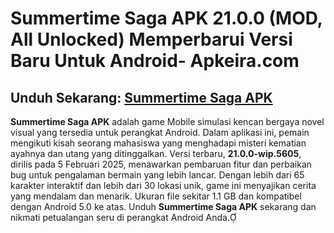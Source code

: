 ﻿#  Summertime Saga APK 21.0.0 (MOD, All Unlocked) Memperbarui Versi Baru Untuk Android- Apkeira.com

##  Unduh Sekarang: [Summertime Saga APK](https://tinyurl.com/736nr8fa)
**Summertime Saga APK** adalah game Mobile simulasi kencan bergaya novel visual yang tersedia untuk perangkat Android. Dalam aplikasi ini, pemain mengikuti kisah seorang mahasiswa yang menghadapi misteri kematian ayahnya dan utang yang ditinggalkan. Versi terbaru, **21.0.0-wip.5605**, dirilis pada 5 Februari 2025, menawarkan pembaruan fitur dan perbaikan bug untuk pengalaman bermain yang lebih lancar. Dengan lebih dari 65 karakter interaktif dan lebih dari 30 lokasi unik, game ini menyajikan cerita yang mendalam dan menarik. Ukuran file sekitar 1.1 GB dan kompatibel dengan Android 5.0 ke atas. Unduh **Summertime Saga APK** sekarang dan nikmati petualangan seru di perangkat Android Anda.

